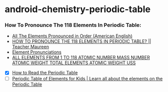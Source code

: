 # android-chemistry-periodic-table

### How To Pronounce The 118 Elements In Periodic Table:
- [All The Elements Pronounced in Order (American English)](https://youtu.be/MVut43EAQIA)
- [HOW TO PRONOUNCE THE 118 ELEMENTS IN PERIODIC TABLE? || Teacher Maureen](https://youtu.be/Vlxiw8Ujsxo)
- [Element Pronunciations](https://youtu.be/zRgvcc_DmN0)
- [ALL ELEMENTS FROM 1 TO 118 ATOMIC NUMBER MASS NUMBER ATOMIC WEIGHT TOTAL ELEMENTS ATOMIC WEIGHT USS](https://youtu.be/lfD6m3oPfzw)


- [x] [How to Read the Periodic Table](https://youtu.be/G6wzlwB_wxc)
- [ ] [Periodic Table of Elements for Kids | Learn all about the elements on the Periodic Table](https://youtu.be/QgaphzFWDtw)